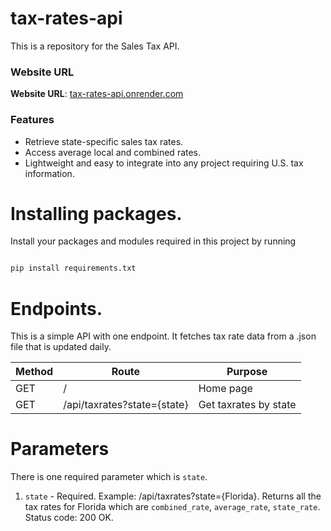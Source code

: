 # tax-rates-api
This is a repository for the Sales Tax API.

### Website URL
**Website URL**: [tax-rates-api.onrender.com](https://tax-rates-api.onrender.com)

### Features
- Retrieve state-specific sales tax rates.
- Access average local and combined rates.
- Lightweight and easy to integrate into any project requiring U.S. tax information.

# Installing packages.

Install your packages and modules required in this project by running
```bash

pip install requirements.txt

```
# Endpoints.
This is a simple API with one endpoint. It fetches tax rate data from a .json file that is updated daily.

| Method | Route                 |Purpose                                     |
|--------|-----------------------|--------------------------------------------|
| GET    | /                     |       Home page                             |
| GET    | /api/taxrates?state={state}| Get taxrates by state                 |

# Parameters
There is one required parameter which is ```state```.
1. ```state``` - Required.
   Example: /api/taxrates?state={Florida}.
   Returns all the tax rates for Florida which are ```combined_rate```, ```average_rate```, ```state_rate```.
   Status code: 200 OK.
